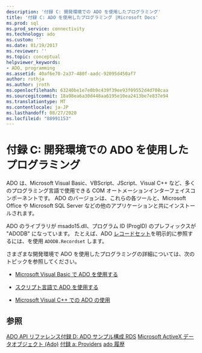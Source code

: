 ```yaml
---
description: '付録 C: 開発環境での ADO を使用したプログラミング'
title: '付録 C: ADO を使用したプログラミング |Microsoft Docs'
ms.prod: sql
ms.prod_service: connectivity
ms.technology: ado
ms.custom: ''
ms.date: 01/19/2017
ms.reviewer: ''
ms.topic: conceptual
helpviewer_keywords:
- ADO, programming
ms.assetid: 40af6e70-2a37-480f-aadc-92095d450af7
author: rothja
ms.author: jroth
ms.openlocfilehash: 63240be1e7e0b9c439f39ee93f09552d4d708caa
ms.sourcegitcommit: 18a98ea6a30d448aa6195e10ea2413be7e837e94
ms.translationtype: MT
ms.contentlocale: ja-JP
ms.lasthandoff: 08/27/2020
ms.locfileid: "88991153"
---
```

# <a name="appendix-c-programming-with-ado-in-development-environments"></a>付録 C: 開発環境での ADO を使用したプログラミング
ADO は、Microsoft Visual Basic、VBScript、JScript、Visual C++ など、多くのプログラミング言語で使用できる COM オートメーションインターフェイスコンポーネントです。 ADO のバージョンは、これらの各ツールと、Microsoft Office や Microsoft SQL Server などの他のアプリケーションと共にインストールされます。

 ADO のライブラリが msado15.dll、プログラム ID (ProgID) のプレフィックスが "ADODB" になっています。 たとえば、ADO [レコードセット](../../reference/ado-api/recordset-object-ado.md)を明示的に参照するには、を使用 `ADODB.Recordset` します。

 さまざまな開発環境で ADO を使用したプログラミングの詳細については、次のトピックを参照してください。

-   [Microsoft Visual Basic で ADO を使用する](./using-ado-with-microsoft-visual-basic.md)

-   [スクリプト言語で ADO を使用する](./using-ado-with-scripting-languages.md)

-   [Microsoft Visual C++ での ADO の使用](./using-ado-with-microsoft-visual-c.md)

## <a name="see-also"></a>参照
 [ADO API リファレンス](../../reference/ado-api/ado-api-reference.md)[付録 D: ADO サンプル](./appendix-d-ado-samples.md)[構成 RDS](../remote-data-service/configuring-rds.md) [Microsoft ActiveX データオブジェクト (Ado)](../../microsoft-activex-data-objects-ado.md) [付録 a: Providers](./appendix-a-providers.md) [ado 履歴](../ado-history.md)